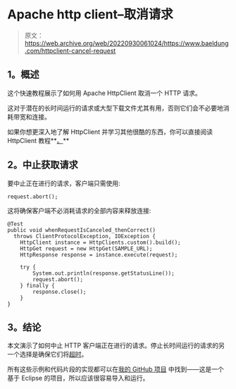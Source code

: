 # Apache http client–取消请求

> 原文：<https://web.archive.org/web/20220930061024/https://www.baeldung.com/httpclient-cancel-request>

## **1。概述**

这个快速教程展示了如何用 Apache HttpClient 取消一个 HTTP 请求。

这对于潜在的长时间运行的请求或大型下载文件尤其有用，否则它们会不必要地消耗带宽和连接。

如果你想更深入地了解 HttpClient 并学习其他很酷的东西，你可以直接阅读 HttpClient 教程**[。](/web/20220920100108/https://www.baeldung.com/httpclient-guide "Cool basic and more advanced things you can do with the HttpClient 4")**

## **2。中止获取请求**

要中止正在进行的请求，客户端只需使用:

```
request.abort();
```

这将确保客户端不必消耗请求的全部内容来释放连接:

```
@Test
public void whenRequestIsCanceled_thenCorrect() 
  throws ClientProtocolException, IOException {
    HttpClient instance = HttpClients.custom().build();
    HttpGet request = new HttpGet(SAMPLE_URL);
    HttpResponse response = instance.execute(request);

    try {
        System.out.println(response.getStatusLine());
        request.abort();
    } finally {
        response.close();
    }
}
```

## **3。结论**

本文演示了如何中止 HTTP 客户端正在进行的请求。停止长时间运行的请求的另一个选择是确保它们将[超时](/web/20220920100108/https://www.baeldung.com/httpclient-timeout "HttpClient Timeout")。

所有这些示例和代码片段的实现都可以在[我的 GitHub 项目](https://web.archive.org/web/20220920100108/https://github.com/eugenp/tutorials/tree/master/apache-httpclient "Github Project exemplifying Live HttpClient 4.3 examples") 中找到——这是一个基于 Eclipse 的项目，所以应该很容易导入和运行。